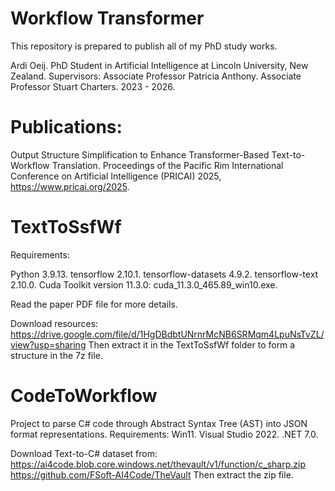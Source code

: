 # Workflow Transformer
This repository is prepared to publish all of my PhD study works. 

Ardi Oeij. 
PhD Student in Artificial Intelligence at Lincoln University, New Zealand. 
Supervisors: 
Associate Professor Patricia Anthony. 
Associate Professor Stuart Charters. 
2023 - 2026.


# Publications:

Output Structure Simplification to Enhance Transformer-Based Text-to-Workflow Translation. 
Proceedings of the Pacific Rim International Conference on Artificial Intelligence (PRICAI) 2025, https://www.pricai.org/2025.



# TextToSsfWf

Requirements:

Python 3.9.13. 
tensorflow 2.10.1. 
tensorflow-datasets 4.9.2. 
tensorflow-text 2.10.0. 
Cuda Toolkit version 11.3.0: cuda_11.3.0_465.89_win10.exe. 

Read the paper PDF file for more details. 

Download resources: 
https://drive.google.com/file/d/1HgDBdbtUNrnrMcNB6SRMqm4LpuNsTvZL/view?usp=sharing
Then extract it in the TextToSsfWf folder to form a structure in the 7z file. 




# CodeToWorkflow

Project to parse C# code through Abstract Syntax Tree (AST) into JSON format representations.
Requirements: 
Win11. 
Visual Studio 2022. 
.NET 7.0. 

Download Text-to-C# dataset from: 
https://ai4code.blob.core.windows.net/thevault/v1/function/c_sharp.zip 
https://github.com/FSoft-AI4Code/TheVault 
Then extract the zip file. 



